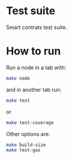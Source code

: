# Test suite

Smart contrats test suite.

# How to run

Run a node in a tab with:

```bash
make node
```

and in another tab run:

```bash
make test
```

or

```bash
make test-coverage
```

Other options are:

```bash
make build-size
make test-gas
```